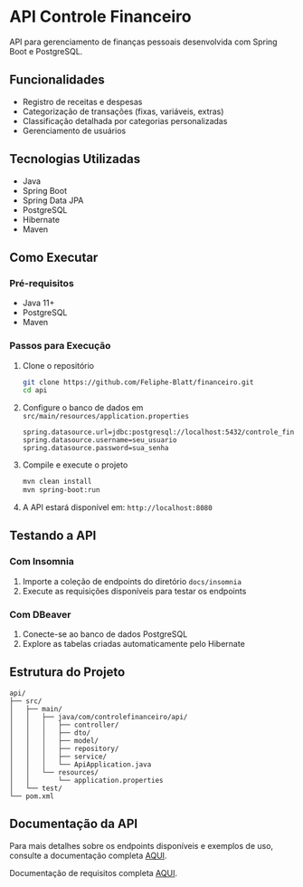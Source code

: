 # API Controle Financeiro

API para gerenciamento de finanças pessoais desenvolvida com Spring Boot e PostgreSQL.

## Funcionalidades

- Registro de receitas e despesas
- Categorização de transações (fixas, variáveis, extras)
- Classificação detalhada por categorias personalizadas
- Gerenciamento de usuários

## Tecnologias Utilizadas

- Java
- Spring Boot
- Spring Data JPA
- PostgreSQL
- Hibernate
- Maven

## Como Executar

### Pré-requisitos

- Java 11+
- PostgreSQL
- Maven

### Passos para Execução

1. Clone o repositório
   ```bash
   git clone https://github.com/Feliphe-Blatt/financeiro.git
   cd api
   ```

2. Configure o banco de dados em `src/main/resources/application.properties`
   ```
   spring.datasource.url=jdbc:postgresql://localhost:5432/controle_financeiro
   spring.datasource.username=seu_usuario
   spring.datasource.password=sua_senha
   ```

3. Compile e execute o projeto
   ```bash
   mvn clean install
   mvn spring-boot:run
   ```

4. A API estará disponível em: `http://localhost:8080`

## Testando a API

### Com Insomnia

1. Importe a coleção de endpoints do diretório `docs/insomnia`
2. Execute as requisições disponíveis para testar os endpoints

### Com DBeaver

1. Conecte-se ao banco de dados PostgreSQL
2. Explore as tabelas criadas automaticamente pelo Hibernate

## Estrutura do Projeto

```
api/
├── src/
│   ├── main/
│   │   ├── java/com/controlefinanceiro/api/
│   │   │   ├── controller/
│   │   │   ├── dto/
│   │   │   ├── model/
│   │   │   ├── repository/
│   │   │   ├── service/
│   │   │   └── ApiApplication.java
│   │   └── resources/
│   │       └── application.properties
│   └── test/
└── pom.xml
```

## Documentação da API

Para mais detalhes sobre os endpoints disponíveis e exemplos de uso, consulte a documentação completa [AQUI](https://github.com/Feliphe-Blatt/financeiro/blob/main/api_backend/docs/Documentação.MD).

Documentação de requisitos completa [AQUI](https://github.com/Feliphe-Blatt/financeiro/blob/main/projetoControleFinanceiro.pdf).
